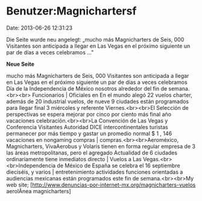 Benutzer:Magnichartersf
=======================

Date: 2013-06-26 12:31:23

Die Seite wurde neu angelegt: „mucho más Magnicharters de Seis, 000
Visitantes son anticipada a llegar en Las Vegas en el próximo siguiente
un par de días a veces celebramos ..."

**Neue Seite**

<div>

mucho más Magnicharters de Seis, 000 Visitantes son anticipada a llegar
en Las Vegas en el próximo siguiente un par de días a veces celebramos
Día de la Independencia de México nosotros alrededor del fin de
semana.\<br\>\<br\> Funcionarios \| Oficiales en En el mundo alegó 22
vuelos charter, además de 20 industrial vuelos, de nueve 9 ciudades
están programados para llegar final 3 miércoles y referente
Viernes.\<br\>\<br\>El Selección de perspectivas se espera mejorar por
cinco por ciento más final año vacaciones celebración.\<br\>\<br\>La
Convención de Las Vegas y Conferencia Visitantes Autoridad DICE
intercontinentales turistas permanecer por más tiempo y gastar un
promedio normal \$ 1 , 146 vacaciones en nongaming compras \|
compras.\<br\>\<br\>Aeroméxico, Magnicharters, VivaAerobus y Volaris
tienen en forma regular empresa de 3 las áreas metropolitanas, pero el
agregado Actualidad de 6 ciudades ordinariamente tiene inmediatos
directo \| Vuelos a Las Vegas.\<br\>\<br\>Independencia de México de
España se celebra el 16 septiembre dieciséis, y varios \|
entretenimiento actividades funciones orientadas a audiencias mexicanas
están programados este fin de semana.\<br\>\<br\>My web site;
\[http://www.denuncias-por-internet-mx.org/magnicharters-vuelos
aerolÃ­nea magnicharters\]

</div>
